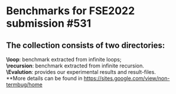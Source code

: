 # Benchmarks for FSE2022 submission #531
## The collection consists of two directories:  
**\loop**: benchmark extracted from infinite loops;  
**\recursion**: benchmark extracted from infinite recursion.  
**\Evalution**: provides our experimental results and result-files.     
**More details can be found in https://sites.google.com/view/non-termbug/home
